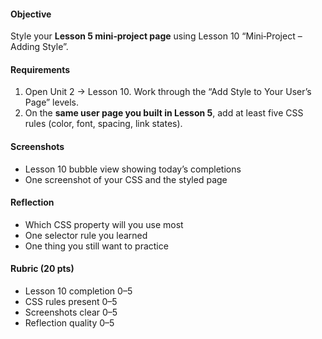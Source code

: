 #### Objective

Style your **Lesson 5 mini‑project page** using Lesson 10 “Mini‑Project – Adding Style”.

#### Requirements

1. Open Unit 2 -> Lesson 10. Work through the “Add Style to Your User’s Page” levels.
2. On the **same user page you built in Lesson 5**, add at least five CSS rules (color, font, spacing, link states).

#### Screenshots

- Lesson 10 bubble view showing today’s completions
- One screenshot of your CSS and the styled page

#### Reflection

- Which CSS property will you use most
- One selector rule you learned
- One thing you still want to practice

#### Rubric (20 pts)

- Lesson 10 completion 0–5
- CSS rules present 0–5
- Screenshots clear 0–5
- Reflection quality 0–5
